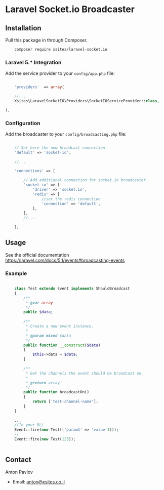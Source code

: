 Laravel Socket.io Broadcaster
=============

## Installation

Pull this package in through Composer.

```sh
    composer require xsites/laravel-socket.io
```


### Laravel 5.* Integration

Add the service provider to your `config/app.php` file:

```php

    'providers'  => array(

    //...
    Xsites\LaravelSocketIO\Providers\SocketIOServiceProvider::class,

),

```

### Configuration

Add the broadcaster to your `config/broadcasting.php` file:

```php

    // Set here the new broadcast connection
    'default' => 'socket-io',
    
    //...

    'connections' => [

        // Add additional connection for socket.io broadcaster
        'socket-io' => [
            'driver' => 'socket.io',
            'redis' => [
                //set the redis connection
                'connection' => 'default',
            ],
        ],
        //...

    ],
```

## Usage

See the official documentation https://laravel.com/docs/5.1/events#broadcasting-events

### Example

```php
    
    class Test extends Event implements ShouldBroadcast
    {
        /**
         * @var array
         */
        public $data;
    
        /**
         * Create a new event instance.
         *
         * @param mixed $data
         */
        public function __construct($data)
        {
            $this->data = $data;
        }
    
        /**
         * Get the channels the event should be broadcast on.
         *
         * @return array
         */
        public function broadcastOn()
        {
            return ['test-channel-name'];
        }
    }
    
    ...
    //In your BLL
    Event::fire(new Test(['param1' => 'value'1]));
    //
    Event::fire(new Test(123));
    
```
## Contact

Anton Pavlov

- Email: anton@xsites.co.il